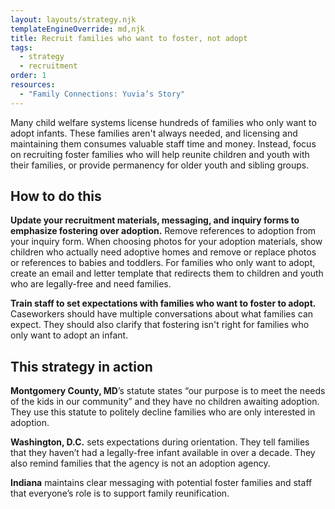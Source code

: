 ```yaml
---
layout: layouts/strategy.njk
templateEngineOverride: md,njk
title: Recruit families who want to foster, not adopt
tags:
  - strategy
  - recruitment
order: 1
resources:
  - "Family Connections: Yuvia’s Story"
---
```

Many child welfare systems license hundreds of families who only want to adopt infants. These families aren't always needed, and licensing and maintaining them consumes valuable staff time and money. Instead, focus on recruiting foster families who will help reunite children and youth with their families, or provide permanency for older youth and sibling groups.

## How to do this

**Update your recruitment materials, messaging, and inquiry forms to emphasize fostering over adoption.** Remove references to adoption from your inquiry form. When choosing photos for your adoption materials, show children who actually need adoptive homes and remove or replace photos or references to babies and toddlers. For families who only want to adopt, create an email and letter template that redirects them to children and youth who are legally-free and need families. 

**Train staff to set expectations with families who want to foster to adopt.** Caseworkers should have multiple conversations about what families can expect. They should also clarify that fostering isn't right for families who only want to adopt an infant.

## This strategy in action

**Montgomery County, MD**’s statute states “our purpose is to meet the needs of the kids in our community” and they have no children awaiting adoption. They use this statute to politely decline families who are only interested in adoption.  

**Washington, D.C.** sets expectations during orientation. They tell families that they haven’t had a legally-free infant available in over a decade. They also remind families that the agency is not an adoption agency.  

**Indiana** maintains clear messaging with potential foster families and staff that everyone’s role is to support family reunification.
